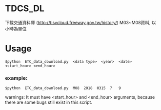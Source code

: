 ﻿# TDCS_DL
下載交通資料庫 (http://tisvcloud.freeway.gov.tw/history/) M03~M08資料, 以小時為單位

# Usage

```
$python  ETC_data_download.py  <data type>  <year>  <date> <start_hour> <end_hour>
```

### example:  
```
$python  ETC_data_download.py  M08  2018  0315  7   9
```  

warnings: It must have <start_hour> and <end_hour> arguments, because there are some bugs still exist in this script.
